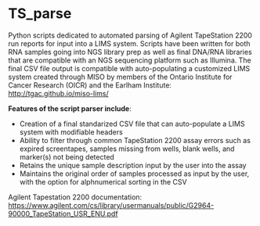 # **__TS_parse__**

Python scripts dedicated to automated parsing of Agilent TapeStation 2200 run reports for input into a LIMS system. Scripts 
have been written for both RNA samples going into NGS library prep as well as final DNA/RNA libraries that are compatible with an NGS 
sequencing platform such as Illumina. The final CSV file output is compatible with auto-populating a customized LIMS system created through MISO by members of the Ontario Institute for Cancer Research (OICR) and the Earlham Institute: http://tgac.github.io/miso-lims/


**Features of the script parser include**: 
  - Creation of a final standarized CSV file that can auto-populate a LIMS system with modifiable headers
  - Ability to filter through common TapeStation 2200 assay errors such as expired screentapes, samples missing from wells, blank wells,       and marker(s) not being detected
  - Retains the unique sample description input by the user into the assay
  - Maintains the original order of samples processed as input by the user, with the option for alphnumerical sorting in the CSV

Agilent Tapestation 2200 documentation: https://www.agilent.com/cs/library/usermanuals/public/G2964-90000_TapeStation_USR_ENU.pdf
